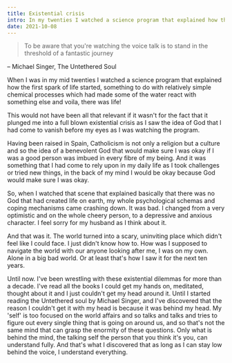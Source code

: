 ```yaml
---
title: Existential crisis
intro: In my twenties I watched a science program that explained how the first spark of life started, which plunged me into a full blown existential crisis.
date: 2021-10-08
---
```


> To be aware that you're watching the voice talk is to stand in the threshold of a fantastic journey

– Michael Singer, The Untethered Soul

When I was in my mid twenties I watched a science program that explained how the first spark of life started, something to do with relatively simple chemical processes which had made some of the water react with something else and voila, there was life! 

This would not have been all that relevant if it wasn't for the fact that it plunged me into a full blown existential crisis as I saw the idea of God that I had come to vanish before my eyes as I was watching the program.

Having been raised in Spain, Catholicism is not only a religion but a culture and so the idea of a benevolent God that would make sure I was okay if I was a good person was imbued in every fibre of my being. And it was something that I had come to rely upon in my daily life as I took challenges or tried new things, in the back of my mind I would be okay because God would make sure I was okay.

So, when I watched that scene that explained basically that there was no God that had created life on earth, my whole psychological schemas and coping mechanisms came crashing down. It was bad. I changed from a very optimistic and on the whole cheery person, to a depressive and anxious character. I feel sorry for my husband as I think about it.

And that was it. The world turned into a scary, uninviting place which didn't feel like I could face. I just didn't know how to. How was I supposed to navigate the world with our anyone looking after me, I was on my own. Alone in a big bad world. Or at least that's how I saw it for the next ten years. 

Until now. I've been wrestling with these existential dilemmas for more than a decade. I've read all the books I could get my hands on, meditated, thought about it and I just couldn't get my head around it. Until I started reading the Untethered soul by Michael Singer, and I've discovered that the reason I couldn't get it with my head is because it was behind my head. My 'self' is too focused on the world affairs and so talks and talks and tries to figure out every single thing that is going on around us, and so that's not the same mind that can grasp the enormity of these questions. Only what is behind the mind, the talking self the person that you think it's you, can understand fully. And that's what I discovered that as long as I can stay low behind the voice, I understand everything.


